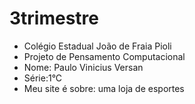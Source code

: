 # 3trimestre
- Colégio Estadual João de Fraia Pioli
- Projeto de Pensamento Computacional
- Nome: Paulo Vinicius Versan 
- Série:1°C
- Meu site é sobre: uma loja de esportes 
